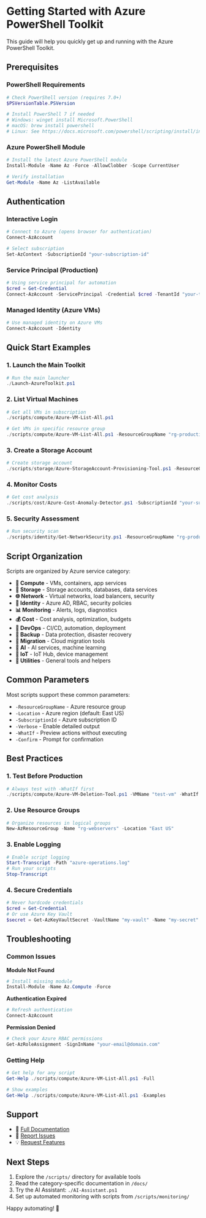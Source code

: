 # Getting Started with Azure PowerShell Toolkit

This guide will help you quickly get up and running with the Azure PowerShell Toolkit.

## Prerequisites

### PowerShell Requirements
```powershell
# Check PowerShell version (requires 7.0+)
$PSVersionTable.PSVersion

# Install PowerShell 7 if needed
# Windows: winget install Microsoft.PowerShell
# macOS: brew install powershell
# Linux: See https://docs.microsoft.com/powershell/scripting/install/installing-powershell-linux
```

### Azure PowerShell Module
```powershell
# Install the latest Azure PowerShell module
Install-Module -Name Az -Force -AllowClobber -Scope CurrentUser

# Verify installation
Get-Module -Name Az -ListAvailable
```

## Authentication

### Interactive Login
```powershell
# Connect to Azure (opens browser for authentication)
Connect-AzAccount

# Select subscription
Set-AzContext -SubscriptionId "your-subscription-id"
```

### Service Principal (Production)
```powershell
# Using service principal for automation
$cred = Get-Credential
Connect-AzAccount -ServicePrincipal -Credential $cred -TenantId "your-tenant-id"
```

### Managed Identity (Azure VMs)
```powershell
# Use managed identity on Azure VMs
Connect-AzAccount -Identity
```

## Quick Start Examples

### 1. Launch the Main Toolkit
```powershell
# Run the main launcher
./Launch-AzureToolkit.ps1
```

### 2. List Virtual Machines
```powershell
# Get all VMs in subscription
./scripts/compute/Azure-VM-List-All.ps1

# Get VMs in specific resource group
./scripts/compute/Azure-VM-List-All.ps1 -ResourceGroupName "rg-production"
```

### 3. Create a Storage Account
```powershell
# Create storage account
./scripts/storage/Azure-StorageAccount-Provisioning-Tool.ps1 -ResourceGroupName "rg-storage" -StorageAccountName "mystorageaccount" -Location "East US"
```

### 4. Monitor Costs
```powershell
# Get cost analysis
./scripts/cost/Azure-Cost-Anomaly-Detector.ps1 -SubscriptionId "your-subscription-id"
```

### 5. Security Assessment
```powershell
# Run security scan
./scripts/identity/Get-NetworkSecurity.ps1 -ResourceGroupName "rg-production"
```

## Script Organization

Scripts are organized by Azure service category:

- **📱 Compute** - VMs, containers, app services
- **💾 Storage** - Storage accounts, databases, data services
- **🌐 Network** - Virtual networks, load balancers, security
- **🔐 Identity** - Azure AD, RBAC, security policies
- **📊 Monitoring** - Alerts, logs, diagnostics
- **💰 Cost** - Cost analysis, optimization, budgets
- **🚀 DevOps** - CI/CD, automation, deployment
- **🔄 Backup** - Data protection, disaster recovery
- **🔄 Migration** - Cloud migration tools
- **🤖 AI** - AI services, machine learning
- **📱 IoT** - IoT Hub, device management
- **🔧 Utilities** - General tools and helpers

## Common Parameters

Most scripts support these common parameters:

- `-ResourceGroupName` - Azure resource group
- `-Location` - Azure region (default: East US)
- `-SubscriptionId` - Azure subscription ID
- `-Verbose` - Enable detailed output
- `-WhatIf` - Preview actions without executing
- `-Confirm` - Prompt for confirmation

## Best Practices

### 1. Test Before Production
```powershell
# Always test with -WhatIf first
./scripts/compute/Azure-VM-Deletion-Tool.ps1 -VMName "test-vm" -WhatIf
```

### 2. Use Resource Groups
```powershell
# Organize resources in logical groups
New-AzResourceGroup -Name "rg-webservers" -Location "East US"
```

### 3. Enable Logging
```powershell
# Enable script logging
Start-Transcript -Path "azure-operations.log"
# Run your scripts
Stop-Transcript
```

### 4. Secure Credentials
```powershell
# Never hardcode credentials
$cred = Get-Credential
# Or use Azure Key Vault
$secret = Get-AzKeyVaultSecret -VaultName "my-vault" -Name "my-secret"
```

## Troubleshooting

### Common Issues

**Module Not Found**
```powershell
# Install missing module
Install-Module -Name Az.Compute -Force
```

**Authentication Expired**
```powershell
# Refresh authentication
Connect-AzAccount
```

**Permission Denied**
```powershell
# Check your Azure RBAC permissions
Get-AzRoleAssignment -SignInName "your-email@domain.com"
```

### Getting Help

```powershell
# Get help for any script
Get-Help ./scripts/compute/Azure-VM-List-All.ps1 -Full

# Show examples
Get-Help ./scripts/compute/Azure-VM-List-All.ps1 -Examples
```

## Support

- 📖 [Full Documentation](./docs/)
- 🐛 [Report Issues](https://github.com/wesellis/TECH-Azure-PowerShell-Toolkit-812-Scripts/issues)
- 💡 [Request Features](https://github.com/wesellis/TECH-Azure-PowerShell-Toolkit-812-Scripts/issues/new?template=feature_request.md)

## Next Steps

1. Explore the `/scripts/` directory for available tools
2. Read the category-specific documentation in `/docs/`
3. Try the AI Assistant: `./AI-Assistant.ps1`
4. Set up automated monitoring with scripts from `/scripts/monitoring/`

Happy automating! 🚀